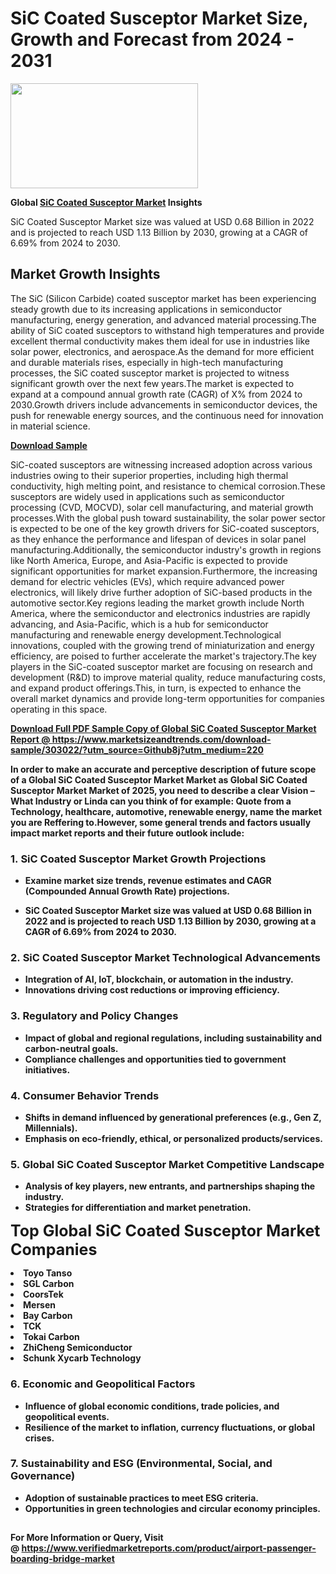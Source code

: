 <H1>SiC Coated Susceptor Market Size, Growth and Forecast from 2024 - 2031</H1><img class="aligncenter size-medium wp-image-584254" src="https://thirdeyenews.in/wp-content/uploads/2024/09/Global-Market-Research-300x168.jpeg" alt="" width="300" height="168" /><p><strong>Global&nbsp;<a href="https://www.marketsizeandtrends.com/download-sample/303022/?utm_source=Github8j?utm_medium=220">SiC Coated Susceptor Market</a> Insights</strong></p><p>SiC Coated Susceptor Market size was valued at USD 0.68 Billion in 2022 and is projected to reach USD 1.13 Billion by 2030, growing at a CAGR of 6.69% from 2024 to 2030.</p><p><h2>Market Growth Insights</h2> <p>The SiC (Silicon Carbide) coated susceptor market has been experiencing steady growth due to its increasing applications in semiconductor manufacturing, energy generation, and advanced material processing.The ability of SiC coated susceptors to withstand high temperatures and provide excellent thermal conductivity makes them ideal for use in industries like solar power, electronics, and aerospace.As the demand for more efficient and durable materials rises, especially in high-tech manufacturing processes, the SiC coated susceptor market is projected to witness significant growth over the next few years.The market is expected to expand at a compound annual growth rate (CAGR) of X% from 2024 to 2030.Growth drivers include advancements in semiconductor devices, the push for renewable energy sources, and the continuous need for innovation in material science.</p> <p><strong><a href="#">Download Sample</a></strong></p> <p>SiC-coated susceptors are witnessing increased adoption across various industries owing to their superior properties, including high thermal conductivity, high melting point, and resistance to chemical corrosion.These susceptors are widely used in applications such as semiconductor processing (CVD, MOCVD), solar cell manufacturing, and material growth processes.With the global push toward sustainability, the solar power sector is expected to be one of the key growth drivers for SiC-coated susceptors, as they enhance the performance and lifespan of devices in solar panel manufacturing.Additionally, the semiconductor industry's growth in regions like North America, Europe, and Asia-Pacific is expected to provide significant opportunities for market expansion.Furthermore, the increasing demand for electric vehicles (EVs), which require advanced power electronics, will likely drive further adoption of SiC-based products in the automotive sector.Key regions leading the market growth include North America, where the semiconductor and electronics industries are rapidly advancing, and Asia-Pacific, which is a hub for semiconductor manufacturing and renewable energy development.Technological innovations, coupled with the growing trend of miniaturization and energy efficiency, are poised to further accelerate the market's trajectory.The key players in the SiC-coated susceptor market are focusing on research and development (R&D) to improve material quality, reduce manufacturing costs, and expand product offerings.This, in turn, is expected to enhance the overall market dynamics and provide long-term opportunities for companies operating in this space.</p> <p><strong><a href="#"></p><p><span class=""><strong>Download Full PDF Sample Copy of Global SiC Coated Susceptor Market Report</strong> @ <a href="https://www.marketsizeandtrends.com/download-sample/303022/?utm_source=Github8j?utm_medium=220" target="_blank">https://www.marketsizeandtrends.com/download-sample/303022/?utm_source=Github8j?utm_medium=220</a></span></p><p>In order to make an accurate and perceptive description of future scope of a Global&nbsp;SiC Coated Susceptor Market Market as Global&nbsp;SiC Coated Susceptor Market Market of 2025, you need to describe a clear Vision &ndash; What Industry or Linda can you think of for example: Quote from a Technology, healthcare, automotive, renewable energy, name the market you are Reffering to.However, some general trends and factors usually impact market reports and their future outlook include:</p><h3>1.&nbsp;<strong>SiC Coated Susceptor Market Growth Projections</strong></h3><ul><li>Examine market size trends, revenue estimates and CAGR (Compounded Annual Growth Rate) projections.</li><li><p>SiC Coated Susceptor Market size was valued at USD 0.68 Billion in 2022 and is projected to reach USD 1.13 Billion by 2030, growing at a CAGR of 6.69% from 2024 to 2030.</p></li></ul><h3>2.&nbsp;<strong>SiC Coated Susceptor Market Technological Advancements</strong></h3><ul><li>Integration of AI, IoT, blockchain, or automation in the industry.</li><li>Innovations driving cost reductions or improving efficiency.</li></ul><h3>3.&nbsp;<strong>Regulatory and Policy Changes</strong></h3><ul><li>Impact of global and regional regulations, including sustainability and carbon-neutral goals.</li><li>Compliance challenges and opportunities tied to government initiatives.</li></ul><h3>4.&nbsp;<strong>Consumer Behavior Trends</strong></h3><ul><li>Shifts in demand influenced by generational preferences (e.g., Gen Z, Millennials).</li><li>Emphasis on eco-friendly, ethical, or personalized products/services.</li></ul><h3>5.&nbsp;<strong>Global SiC Coated Susceptor Market Competitive Landscape</strong></h3><ul><li>Analysis of key players, new entrants, and partnerships shaping the industry.</li><li>Strategies for differentiation and market penetration.</li></ul><p data-pm-slice="1 1 []"><span style="color: inherit; font-family: inherit; font-size: 25px;">Top Global SiC Coated Susceptor Market Companies</span></p><div class="" data-test-id=""><p><li>Toyo Tanso</li><li> SGL Carbon</li><li> CoorsTek</li><li> Mersen</li><li> Bay Carbon</li><li> TCK</li><li> Tokai Carbon</li><li> ZhiCheng Semiconductor</li><li> Schunk Xycarb Technology</li></p></div><h3>6.&nbsp;<strong>Economic and Geopolitical Factors</strong></h3><ul><li>Influence of global economic conditions, trade policies, and geopolitical events.</li><li>Resilience of the market to inflation, currency fluctuations, or global crises.</li></ul><h3>7.&nbsp;<strong>Sustainability and ESG (Environmental, Social, and Governance)</strong></h3><ul><li>Adoption of sustainable practices to meet ESG criteria.</li><li>Opportunities in green technologies and circular economy principles.</li></ul><h2><strong style="font-size: 14px;">For More Information or Query, Visit @&nbsp;</strong><a style="background-color: #ffffff; font-size: 14px;" href="https://www.marketsizeandtrends.com/report/sic-coated-susceptor-market/" target="_blank">https://www.verifiedmarketreports.com/product/airport-passenger-boarding-bridge-market</a></h2>